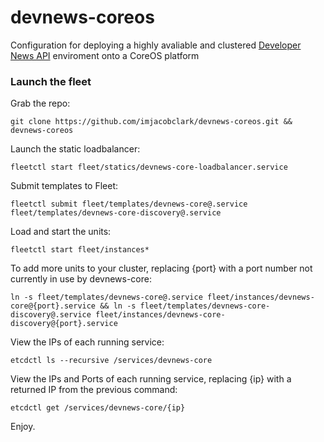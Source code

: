 # devnews-coreos
Configuration for deploying a highly avaliable and clustered [Developer News API](http://api.devnews.today) enviroment onto a CoreOS platform

### Launch the fleet

Grab the repo:

```shell
git clone https://github.com/imjacobclark/devnews-coreos.git && devnews-coreos
```

Launch the static loadbalancer:

```shell
fleetctl start fleet/statics/devnews-core-loadbalancer.service
```

Submit templates to Fleet:

```shell
fleetctl submit fleet/templates/devnews-core@.service fleet/templates/devnews-core-discovery@.service
```

Load and start the units:

```shell
fleetctl start fleet/instances*
```

To add more units to your cluster, replacing {port} with a port number not currently in use by devnews-core:

```shell
ln -s fleet/templates/devnews-core@.service fleet/instances/devnews-core@{port}.service && ln -s fleet/templates/devnews-core-discovery@.service fleet/instances/devnews-core-discovery@{port}.service
```

View the IPs of each running service:

```shell
etcdctl ls --recursive /services/devnews-core
```
View the IPs and Ports of each running service, replacing {ip} with a returned IP from the previous command:

```shell
etcdctl get /services/devnews-core/{ip}
```

Enjoy.
